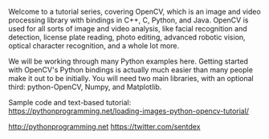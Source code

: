 Welcome to a tutorial series, covering OpenCV, which is an image and video processing library with bindings in C++, C, Python, and Java. OpenCV is used for all sorts of image and video analysis, like facial recognition and detection, license plate reading, photo editing, advanced robotic vision, optical character recognition, and a whole lot more.

We will be working through many Python examples here. Getting started with OpenCV's Python bindings is actually much easier than many people make it out to be initially. You will need two main libraries, with an optional third: python-OpenCV, Numpy, and Matplotlib.

Sample code and text-based tutorial: https://pythonprogramming.net/loading-images-python-opencv-tutorial/

http://pythonprogramming.net
https://twitter.com/sentdex